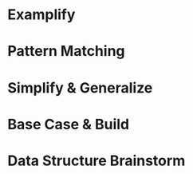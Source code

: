 # Examplify

# Pattern Matching

# Simplify & Generalize

# Base Case & Build

# Data Structure Brainstorm

